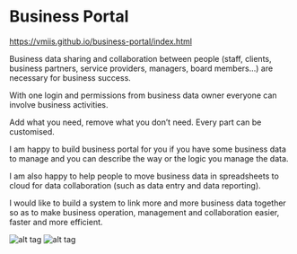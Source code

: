 # Business Portal

https://vmiis.github.io/business-portal/index.html

Business data sharing and collaboration between people (staff, clients, business partners, service providers, managers, board members...) are necessary for business success. 

With one login and permissions from business data owner everyone can involve business activities. 

Add what you need, remove what you don’t need. Every part can be customised. 

I am happy to build business portal for you if you have some business data to manage and you can describe the way or the logic you manage the data. 

I am also happy to help people to move business data in spreadsheets to cloud for data collaboration (such as data entry and data reporting). 

I would like to build a system to link more and more business data together so as to make business operation, management and collaboration easier, faster and more efficient.

![alt tag](https://cbs.wappsystem.com/dev/github/vmiis/SaaS/images/structure.png)
![alt tag](https://cbs.wappsystem.com/dev/github/vmiis/SaaS/images/solutions.png)

